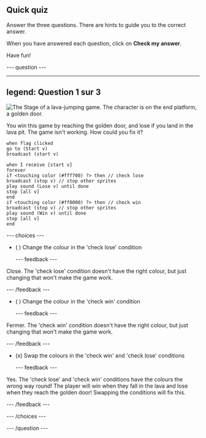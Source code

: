 ## Quick quiz

Answer the three questions. There are hints to guide you to the correct answer.

When you have answered each question, click on **Check my answer**.

Have fun!

--- question ---

---
legend: Question 1 sur 3
---

![The Stage of a lava-jumping game. The character is on the end platform, a golden door.](images/quiz-lava-stage.png)

You win this game by reaching the golden door, and lose if you land in the lava pit. The game isn't working. How could you fix it?

```blocks3
when flag clicked
go to (Start v)
broadcast (start v)
```

```blocks3
when I receive [start v]
forever
if <touching color (#fff700) ?> then // check lose
broadcast (stop v) // stop other sprites
play sound (Lose v) until done
stop [all v]
end
if <touching color (#ff0000) ?> then // check win
broadcast (stop v) // stop other sprites
play sound (Win v) until done
stop [all v]
end
```


--- choices ---

- ( ) Change the colour in the 'check lose' condition

  --- feedback ---

Close. The 'check lose' condition doesn't have the right colour, but just changing that won't make the game work.

  --- /feedback ---

- ( ) Change the colour in the 'check win' condition

  --- feedback ---

Fermer. The 'check win' condition doesn't have the right colour, but just changing that won't make the game work.

  --- /feedback ---

- (x) Swap the colours in the 'check win' and 'check lose' conditions

  --- feedback ---

Yes. The 'check lose' and 'check win' conditions have the colours the wrong way round! The player will win when they fall in the lava and lose when they reach the golden door! Swapping the conditions will fix this.

  --- /feedback ---

--- /choices ---

--- /question ---
